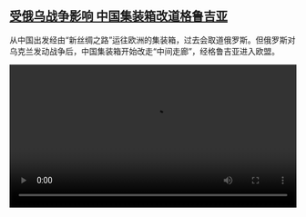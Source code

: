 <!--1677770225000-->
[受俄乌战争影响 中国集装箱改道格鲁吉亚](https://www.dw.com/zh/%E5%8F%97%E4%BF%84%E4%B9%8C%E6%88%98%E4%BA%89%E5%BD%B1%E5%93%8D%20%E4%B8%AD%E5%9B%BD%E9%9B%86%E8%A3%85%E7%AE%B1%E6%94%B9%E9%81%93%E6%A0%BC%E9%B2%81%E5%90%89%E4%BA%9A/a-64866420)
------

<p>从中国出发经由“新丝绸之路”运往欧洲的集装箱，过去会取道俄罗斯。但俄罗斯对乌克兰发动战争后，中国集装箱开始改走“中间走廊”，经格鲁吉亚进入欧盟。</small></p><video src="https://tvdownloaddw-a.akamaihd.net/dwtv_video/flv/vdt_zh/2023/bchi230302_001_georgia_01r_AVC_1280x720.mp4" controls style="width:100%"></video>
